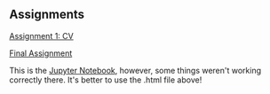 ## Assignments

[Assignment 1: CV](https://github.com/MarkBastiaanse/Assignments/blob/master/CV.md "CV Mark Bastiaanse Github")

[Final Assignment](https://htmlpreview.github.io/?https://github.com/MarkBastiaanse/Assignments/blob/master/PythonAssignment.html#Top)


This is the [Jupyter Notebook](https://github.com/MarkBastiaanse/Assignments/blob/master/PythonAssignment-checkpoint.ipynb), however, some things weren't working correctly there. It's better to use the .html file above!
